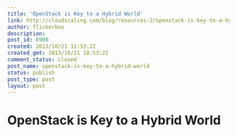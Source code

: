 ```yaml
---
title: 'OpenStack is Key to a Hybrid World'
link: http://cloudscaling.com/blog/resources-2/openstack-is-key-to-a-hybrid-world/
author: flickerbox
description: 
post_id: 6900
created: 2013/10/21 11:53:22
created_gmt: 2013/10/21 18:53:22
comment_status: closed
post_name: openstack-is-key-to-a-hybrid-world
status: publish
post_type: post
layout: post
---
```


# OpenStack is Key to a Hybrid World

